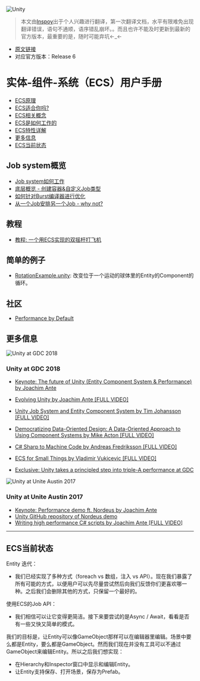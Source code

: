 ![Unity](https://unity3d.com/files/images/ogimg.jpg?1)
> 本文由[Inspoy](http://inspoy.cc)出于个人兴趣进行翻译，第一次翻译文档，水平有限难免出现翻译错误，语句不通顺，语序错乱崩坏。。而且也许不能及时更新到最新的官方版本，最重要的是，随时可能弃坑←_←

* [原文链接](https://github.com/Unity-Technologies/EntityComponentSystemSamples/blob/master/Documentation/index.md)
* 对应官方版本：Release 6

# 实体-组件-系统（ECS）用户手册

* [ECS原理](content/ecs_principles_and_vision.md)
* [ECS适合你吗?](content/is_ecs_for_you.md)
* [ECS相关概念](content/ecs_concepts.md)
* [ECS是如何工作的](content/getting_started.md)
* [ECS特性详解](content/ecs_in_detail.md)
* [更多信息](#further-information)
* [ECS当前状态](#status-of-ecs)

## Job system概览

* [Job system如何工作](content/job_system.md)
* [底层概览 - 创建容器&自定义Job类型](content/custom_job_types.md)
* [如何针对Burst编译器进行优化](content/burst_optimization.md)
* [从一个Job安排另一个Job - why not?](content/scheduling_a_job_from_a_job.md)

## 教程

* [教程: 一个用ECS实现的双摇杆打飞机](content/two_stick_shooter.md)

## 简单的例子

* [RotationExample.unity](content/rotation_example.md): 改变位于一个运动的球体里的Entity的Component的循环。

## 社区

* [Performance by Default](http://unity3d.com/performance-by-default)

## 更多信息

![Unity at GDC 2018](https://blogs.unity3d.com/wp-content/uploads/2018/03/Unity-GDC-Google-Desktop-Profile-Cover.jpg)

### Unity at GDC 2018

* [Keynote: The future of Unity (Entity Component System & Performance) by Joachim Ante](https://www.youtube.com/watch?v=3Mq9EH8RT_U)

* [Evolving Unity by Joachim Ante [FULL VIDEO]](https://www.youtube.com/watch?v=aFFLEiDr3T0)

* [Unity Job System and Entity Component System by Tim Johansson [FULL VIDEO]](https://www.youtube.com/watch?v=kwnb9Clh2Is)

* [Democratizing Data-Oriented Design: A Data-Oriented Approach to Using Component Systems by Mike Acton [FULL VIDEO]](https://www.youtube.com/watch?v=p65Yt20pw0g)

* [C# Sharp to Machine Code by Andreas Fredriksson [FULL VIDEO]](https://www.youtube.com/watch?v=NF6kcNS6U80)

* [ECS for Small Things by Vladimir Vukicevic [FULL VIDEO]](https://www.youtube.com/watch?v=EWVU6cFdmr0)

* [Exclusive: Unity takes a principled step into triple-A performance at GDC](https://www.mcvuk.com/development/exclusive-unity-takes-a-principled-step-into-triple-a-performance-at-gdc)

  

![Unity at Unite Austin 2017](https://blogs.unity3d.com/wp-content/uploads/2017/09/Unite_Austin_Blog_Post.jpg)

### Unity at Unite Austin 2017

* [Keynote: Performance demo ft. Nordeus by Joachim Ante](http://www.youtube.com/watch?v=0969LalB7vw)
* [Unity GitHub repository of Nordeus demo](https://github.com/Unity-Technologies/UniteAustinTechnicalPresentation)
* [Writing high performance C# scripts by Joachim Ante [FULL VIDEO]](http://www.youtube.com/watch?v=tGmnZdY5Y-E)



---

## ECS当前状态

Entity 迭代：
* 我们已经实现了多种方式（foreach vs 数组，注入 vs API）。现在我们暴露了所有可能的方式，以便用户可以先尽量尝试然后向我们反馈你们更喜欢哪一种。之后我们会删除其他的方式，只保留一个最好的。

使用ECS的Job API：
* 我们相信可以让它变得更简洁。接下来要尝试的是Async / Await，看看是否有一些又快又简单的模式。

我们的目标是，让Entity可以像GameObject那样可以在编辑器里编辑。场景中要么都是Entity，要么都是GameObject。然而我们现在并没有工具可以不通过GameObject来编辑Entity。所以之后我们想实现：
* 在Hierarchy和Inspector窗口中显示和编辑Entity。
* 让Entity支持保存、打开场景，保存为Prefab。
